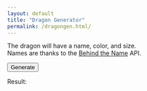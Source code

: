 ```yaml
---
layout: default
title: "Dragon Generator"
permalink: /dragongen.html/
---
```


<p>
  The dragon will have a name, color, and size.<br>
  Names are thanks to the <a href="https://www.behindthename.com/">Behind the Name</a> API.
</p>
<form id="form1">
  <!-- Generate -->
  <button type="button" onclick="showDragon()">Generate</button>
</form>

<!-- Output -->
<p>Result: </p>
<p id="result"></p>

<!-- JavaScript -->
<script src="/javascript/dragongen.js"></script>
